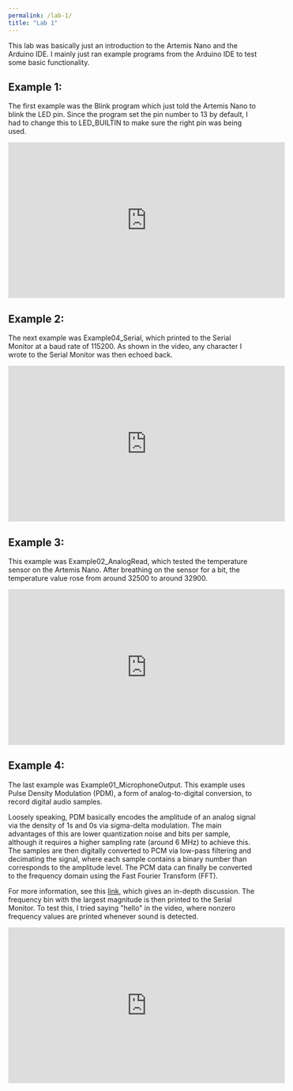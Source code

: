 ```yaml
---
permalink: /lab-1/
title: "Lab 1"
---
```

This lab was basically just an introduction to the Artemis Nano and the Arduino IDE. I mainly just ran example programs from the Arduino IDE to test some basic functionality.

## Example 1:
The first example was the Blink program which just told the Artemis Nano to blink the LED pin. Since the program set the pin number to 13 by default, I had to change this to LED_BUILTIN to make sure the right pin was being used.
<iframe width="560" height="315" src="https://www.youtube.com/embed/3vamad-_anY" title="YouTube video player" frameborder="0" allow="accelerometer; autoplay; clipboard-write; encrypted-media; gyroscope; picture-in-picture; web-share" allowfullscreen></iframe>

## Example 2:
The next example was Example04_Serial, which printed to the Serial Monitor at a baud rate of 115200. As shown in the video, any character I wrote to the Serial Monitor was then echoed back.
<iframe width="560" height="315" src="https://www.youtube.com/embed/jVTM1ANTWWs" title="YouTube video player" frameborder="0" allow="accelerometer; autoplay; clipboard-write; encrypted-media; gyroscope; picture-in-picture; web-share" allowfullscreen></iframe>

## Example 3:
This example was Example02_AnalogRead, which tested the temperature sensor on the Artemis Nano. After breathing on the sensor for a bit, the temperature value rose from around 32500 to around 32900.
<iframe width="560" height="315" src="https://www.youtube.com/embed/gTJFwGr1jW0" title="YouTube video player" frameborder="0" allow="accelerometer; autoplay; clipboard-write; encrypted-media; gyroscope; picture-in-picture; web-share" allowfullscreen></iframe>

## Example 4:
The last example was Example01_MicrophoneOutput. This example uses Pulse Density Modulation (PDM), a form of analog-to-digital conversion, to record digital audio samples. 

Loosely speaking, PDM basically encodes the amplitude of an analog signal via the density of 1s and 0s via sigma-delta modulation. The main advantages of this are lower quantization noise and bits per sample, although it requires a higher sampling rate (around 6 MHz) to achieve this. The samples are then digitally converted to PCM via low-pass filtering and decimating the signal, where each sample contains a binary number than corresponds to the amplitude level. The PCM data can finally be converted to the frequency domain using the Fast Fourier Transform (FFT). 

For more information, see this [link](https://tomverbeure.github.io/2020/10/04/PDM-Microphones-and-Sigma-Delta-Conversion.html), which gives an in-depth discussion. The frequency bin with the largest magnitude is then printed to the Serial Monitor. To test this, I tried saying "hello" in the video, where nonzero frequency values are printed whenever sound is detected.
<iframe width="560" height="315" src="https://www.youtube.com/embed/8_SpiQbmx8A" title="YouTube video player" frameborder="0" allow="accelerometer; autoplay; clipboard-write; encrypted-media; gyroscope; picture-in-picture; web-share" allowfullscreen></iframe>
